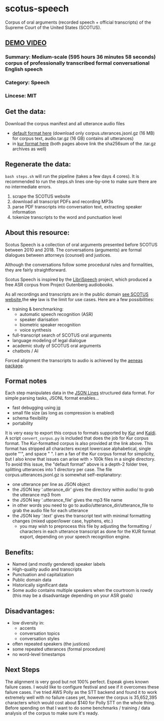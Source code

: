 # scotus-speech
Corpus of oral arguments (recorded speech + official transcripts) of the Supreme Court of the United States (SCOTUS).

## [DEMO VIDEO](https://youtu.be/UK5c_uxvUgU)

<!-- ### Identifier: SCOTUS -->
### Summary: Medium-scale (595 hours 36 minutes 58 seconds) corpus of professionally transcribed formal conversational English speech
### Category: Speech
### Lincese: MIT
<!-- ### Download mirrors: TBD -->

## Get the data:
Download the corpus manifest and all utterance audio files
- [default format here](https://drive.google.com/drive/folders/1cX_xf1F01l82dz59X2cIx0NPW5pAkatl?usp=sharing) (download only corpus.uterances.jsonl.gz (16 MB) for corpus text, audio.tar.gz (16 GB) contains all utterances)
- in [kur format here](https://drive.google.com/drive/folders/1OEz5q8Vx_6FQZ6GZlp5PlZbi5yHhYiwf?usp=sharing)
(both pages above link the sha256sum of the .tar.gz archives as well)

## Regenerate the data:
`bash steps.sh` will run the pipeline (takes a few days 4 cores). It is recommended to run the steps.sh lines one-by-one to make sure there are no intermediate errors.

1. scrape the SCOTUS website
2. download all transcript PDFs and recording MP3s
3. parse PDF transcripts into conversation text, extracting speaker information
4. tokenize transcripts to the word and punctuation level


## About this resource:
Scotus Speech is a collection of oral arguments presented before SCOTUS between 2010 and 2018. The conversations (arguments) are formal dialogues between attorneys (counsel) and justices.

Although the conversations follow some procedural rules and formalities, they are fairly straightforward.

Scotus Speech is inspired by the [LibriSpeech](http://www.openslr.org/12) project, which produced a free ASR corpus from Project Gutenberg audiobooks.

As all recordings and transcripts are in the public domain [see SCOTUS website](https://www.supremecourt.gov/oral_arguments/availabilityoforalargumenttranscripts.aspx),the <strike>sky</strike> law is the limit for use cases. Here are a few possibilities:

- training & benchmarking:
    - automatic speech recognition (ASR)
    - speaker diarisation 
    - biometric speaker recognition
    - voice synthesis
- full-transcript search of SCOTUS oral arguments
- language modeling of legal dialogue
- academic study of SCOTUS oral arguments
- chatbots / AI

Forced alignment the transcripts to audio is achieved by the [aeneas package](https://www.readbeyond.it/aeneas/).


## Format notes
Each step manipulates data in the [JSON Lines](http://jsonlines.org/) structured data format.
For simple parsing tasks, JSONL format enables...

- fast debugging using [jq](https://stedolan.github.io/jq/)
- small file size (as long as compression is enabled)
- schema flexibility
- portability

It is very easy to export this corpus to formats supported by [Kur](https://kur.deepgram.com/in_depth_examples.html#deepgram10-speech-recognition) and  [Kaldi](http://kaldi-asr.org/doc/data_prep.html). A script `convert_corpus.py` is included that does the job for Kur corpus format. The Kur-formatted corpus is also provided at the link above. This format has stripped all characters except lowercase alphabetical, single quote "'", and space " ".
I am a fan of the Kur corpus format for simplicity, but I also know that issues can arise with > 100k files in a single directory. To avoid this issue, the "default format" above is a depth-2 folder tree, splitting utterances into 1 directory per case. The file corpus.utterances.jsonl.gz is somewhat self-explanatory:
- one utterance per line as JSON object
- the JSON key '.utterance_dir' gives the directory within audio/ to grab the utterance mp3 from
- the JSON key '.utterance_file' gives the mp3 file name
- in other words you need to go to audio/utterance_dir/utterance_file to grab the audio file for each utterance
- the JSON key '.text' gives the transcript text with minimal formatting changes (mixed upper/lower case, hyphens, etc.)
    - you may wish to preprocess this file by adjusting the formatting / characters in each utterance transcript as done for the KUR format export, depending on your speech recognition engine.


## Benefits:
- Named (and mostly gendered) speaker labels
- High-quality audio and transcripts
- Punctuation and capitalization
- Public domain data
- Historically significant data
- Some audio contains multiple speakers when the courtroom is rowdy (this may be a disadvantage depending on your ASR goals)

## Disadvantages:
- low diversity in:
    - accents
    - conversation topics
    - conversation styles
- often repeated speakers (the justices)
- some repeated utterances (formal procedure)
- no word-level timestamps


## Next Steps
The alignment is very good but not 100% perfect. Espeak gives known failure cases. I would like to configure festival and see if it overcomes these failure cases.
I've tried AWS Polly as the STT backend and found it to work extremely well with no failure cases yet, however the corpus is 35,652,395 characters which would cost about $140 for Polly STT on the whole thing. Before spending on that I want to do some benchmarks / training / data analysis of the corpus to make sure it's ready.
